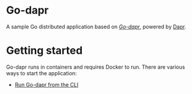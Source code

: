 # Go-dapr

A sample Go distributed application based on *[Go-dapr](https://github.com/JiangTaoShi/go-dapr)*, powered by [Dapr](https://dapr.io/).

# Getting started

Go-dapr runs in containers and requires Docker to run. There are various ways to start the application: 

- [Run Go-dapr from the CLI](https://github.com/JiangTaoShi/go-dapr/docs/run-go-dapr)